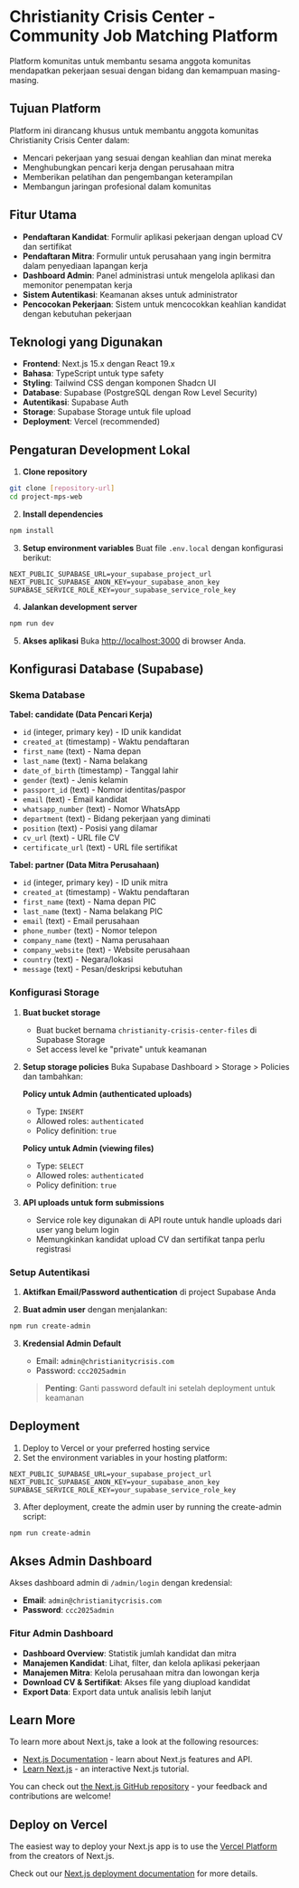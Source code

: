 # Christianity Crisis Center - Community Job Matching Platform

Platform komunitas untuk membantu sesama anggota komunitas mendapatkan pekerjaan sesuai dengan bidang dan kemampuan masing-masing.

## Tujuan Platform

Platform ini dirancang khusus untuk membantu anggota komunitas Christianity Crisis Center dalam:

- Mencari pekerjaan yang sesuai dengan keahlian dan minat mereka
- Menghubungkan pencari kerja dengan perusahaan mitra
- Memberikan pelatihan dan pengembangan keterampilan
- Membangun jaringan profesional dalam komunitas

## Fitur Utama

- **Pendaftaran Kandidat**: Formulir aplikasi pekerjaan dengan upload CV dan sertifikat
- **Pendaftaran Mitra**: Formulir untuk perusahaan yang ingin bermitra dalam penyediaan lapangan kerja
- **Dashboard Admin**: Panel administrasi untuk mengelola aplikasi dan memonitor penempatan kerja
- **Sistem Autentikasi**: Keamanan akses untuk administrator
- **Pencocokan Pekerjaan**: Sistem untuk mencocokkan keahlian kandidat dengan kebutuhan pekerjaan

## Teknologi yang Digunakan

- **Frontend**: Next.js 15.x dengan React 19.x
- **Bahasa**: TypeScript untuk type safety
- **Styling**: Tailwind CSS dengan komponen Shadcn UI
- **Database**: Supabase (PostgreSQL dengan Row Level Security)
- **Autentikasi**: Supabase Auth
- **Storage**: Supabase Storage untuk file upload
- **Deployment**: Vercel (recommended)

## Pengaturan Development Lokal

1. **Clone repository**

```bash
git clone [repository-url]
cd project-mps-web
```

2. **Install dependencies**

```bash
npm install
```

3. **Setup environment variables**
   Buat file `.env.local` dengan konfigurasi berikut:

```
NEXT_PUBLIC_SUPABASE_URL=your_supabase_project_url
NEXT_PUBLIC_SUPABASE_ANON_KEY=your_supabase_anon_key
SUPABASE_SERVICE_ROLE_KEY=your_supabase_service_role_key
```

4. **Jalankan development server**

```bash
npm run dev
```

5. **Akses aplikasi**
   Buka [http://localhost:3000](http://localhost:3000) di browser Anda.

## Konfigurasi Database (Supabase)

### Skema Database

**Tabel: candidate (Data Pencari Kerja)**

- `id` (integer, primary key) - ID unik kandidat
- `created_at` (timestamp) - Waktu pendaftaran
- `first_name` (text) - Nama depan
- `last_name` (text) - Nama belakang
- `date_of_birth` (timestamp) - Tanggal lahir
- `gender` (text) - Jenis kelamin
- `passport_id` (text) - Nomor identitas/paspor
- `email` (text) - Email kandidat
- `whatsapp_number` (text) - Nomor WhatsApp
- `department` (text) - Bidang pekerjaan yang diminati
- `position` (text) - Posisi yang dilamar
- `cv_url` (text) - URL file CV
- `certificate_url` (text) - URL file sertifikat

**Tabel: partner (Data Mitra Perusahaan)**

- `id` (integer, primary key) - ID unik mitra
- `created_at` (timestamp) - Waktu pendaftaran
- `first_name` (text) - Nama depan PIC
- `last_name` (text) - Nama belakang PIC
- `email` (text) - Email perusahaan
- `phone_number` (text) - Nomor telepon
- `company_name` (text) - Nama perusahaan
- `company_website` (text) - Website perusahaan
- `country` (text) - Negara/lokasi
- `message` (text) - Pesan/deskripsi kebutuhan

### Konfigurasi Storage

1. **Buat bucket storage**
   - Buat bucket bernama `christianity-crisis-center-files` di Supabase Storage
   - Set access level ke "private" untuk keamanan

2. **Setup storage policies**
   Buka Supabase Dashboard > Storage > Policies dan tambahkan:

   **Policy untuk Admin (authenticated uploads)**
   - Type: `INSERT`
   - Allowed roles: `authenticated`
   - Policy definition: `true`

   **Policy untuk Admin (viewing files)**
   - Type: `SELECT`
   - Allowed roles: `authenticated`
   - Policy definition: `true`

3. **API uploads untuk form submissions**
   - Service role key digunakan di API route untuk handle uploads dari user yang belum login
   - Memungkinkan kandidat upload CV dan sertifikat tanpa perlu registrasi

### Setup Autentikasi

1. **Aktifkan Email/Password authentication** di project Supabase Anda

2. **Buat admin user** dengan menjalankan:

```bash
npm run create-admin
```

3. **Kredensial Admin Default**
   - Email: `admin@christianitycrisis.com`
   - Password: `ccc2025admin`

   > **Penting**: Ganti password default ini setelah deployment untuk keamanan

## Deployment

1. Deploy to Vercel or your preferred hosting service
2. Set the environment variables in your hosting platform:

```
NEXT_PUBLIC_SUPABASE_URL=your_supabase_project_url
NEXT_PUBLIC_SUPABASE_ANON_KEY=your_supabase_anon_key
SUPABASE_SERVICE_ROLE_KEY=your_supabase_service_role_key
```

3. After deployment, create the admin user by running the create-admin script:

```bash
npm run create-admin
```

## Akses Admin Dashboard

Akses dashboard admin di `/admin/login` dengan kredensial:

- **Email**: `admin@christianitycrisis.com`
- **Password**: `ccc2025admin`

### Fitur Admin Dashboard

- **Dashboard Overview**: Statistik jumlah kandidat dan mitra
- **Manajemen Kandidat**: Lihat, filter, dan kelola aplikasi pekerjaan
- **Manajemen Mitra**: Kelola perusahaan mitra dan lowongan kerja
- **Download CV & Sertifikat**: Akses file yang diupload kandidat
- **Export Data**: Export data untuk analisis lebih lanjut

## Learn More

To learn more about Next.js, take a look at the following resources:

- [Next.js Documentation](https://nextjs.org/docs) - learn about Next.js features and API.
- [Learn Next.js](https://nextjs.org/learn) - an interactive Next.js tutorial.

You can check out [the Next.js GitHub repository](https://github.com/vercel/next.js/) - your feedback and contributions are welcome!

## Deploy on Vercel

The easiest way to deploy your Next.js app is to use the [Vercel Platform](https://vercel.com/new?utm_medium=default-template&filter=next.js&utm_source=create-next-app&utm_campaign=create-next-app-readme) from the creators of Next.js.

Check out our [Next.js deployment documentation](https://nextjs.org/docs/app/building-your-application/deploying) for more details.
